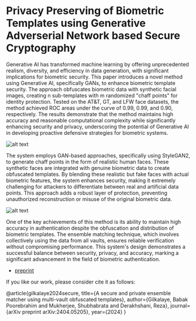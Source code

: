 # Privacy Preserving of Biometric Templates using Generative Adverserial Network based Secure Cryptography

Generative AI has transformed machine learning by offering unprecedented realism, diversity, and efficiency in data generation, with significant implications for biometric security. This paper introduces a novel method using Generative AI, specifically GANs, to enhance biometric template security. The approach obfuscates biometric data with synthetic facial images, creating n sub-templates with m randomized "chaff points" for identity protection. Tested on the AT&T, GT, and LFW face datasets, the method achieved ROC areas under the curve of 0.99, 0.99, and 0.90, respectively. The results demonstrate that the method maintains high accuracy and reasonable computational complexity while significantly enhancing security and privacy, underscoring the potential of Generative AI in developing proactive defensive strategies for biometric systems.

![alt text](https://github.com/shubha07m/Federated-biometric-privacy/blob/main/hashpic.png)

The system employs GAN-based approaches, specifically using StyleGAN2, to generate chaff points in the form of realistic human faces. These synthetic faces are integrated with genuine biometric data to create obfuscated templates. By blending these realistic but fake faces with actual biometric features, the system enhances security, making it extremely challenging for attackers to differentiate between real and artificial data points. This approach adds a robust layer of protection, preventing unauthorized reconstruction or misuse of the original biometric data.

![alt text](https://github.com/shubha07m/Federated-biometric-privacy/blob/main/dist1.png)

One of the key achievements of this method is its ability to maintain high accuracy in authentication despite the obfuscation and distribution of biometric templates. The ensemble matching technique, which involves collectively using the data from all vaults, ensures reliable verification without compromising performance. This system's design demonstrates a successful balance between security, privacy, and accuracy, marking a significant advancement in the field of biometric authentication.

- [preprint](https://github.com/shubha07m/Biometric-Privacy-Preserving-using-GAN-based-Federated-Learning/blob/main/ijcb_arxiv.pdf)

If you like our work, please consider cite it as follows:

@article{gilkalaye2024secure,
  title={A secure and private ensemble matcher using multi-vault obfuscated templates},
  author={Gilkalaye, Babak Poorebrahim and Mukherjee, Shubhabrata and Derakhshani, Reza},
  journal={arXiv preprint arXiv:2404.05205},
  year={2024}
}
